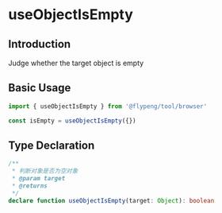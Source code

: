 # useObjectIsEmpty

## Introduction

Judge whether the target object is empty

## Basic Usage

```ts
import { useObjectIsEmpty } from '@flypeng/tool/browser'

const isEmpty = useObjectIsEmpty({})
```

## Type Declaration

```ts
/**
 * 判断对象是否为空对象
 * @param target
 * @returns
 */
declare function useObjectIsEmpty(target: Object): boolean
```
